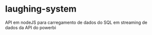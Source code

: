 # laughing-system
API em nodeJS para carregamento de dados do SQL em streaming de dados da API do powerbi
